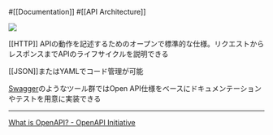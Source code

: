 #[[Documentation]] #[[API Architecture]]

![](https://www.openapis.org/wp-content/uploads/sites/3/2018/02/OpenAPI_Logo_Pantone-1.png)

[[HTTP]] APIの動作を記述するためのオープンで標準的な仕様。リクエストからレスポンスまでAPIのライフサイクルを説明できる

[[JSON]]またはYAMLでコード管理が可能

[Swagger](https://swagger.io/)のようなツール群ではOpen API仕様をベースにドキュメンテーションやテストを用意に実装できる

---

[What is OpenAPI? - OpenAPI Initiative](https://www.openapis.org/what-is-openapi)